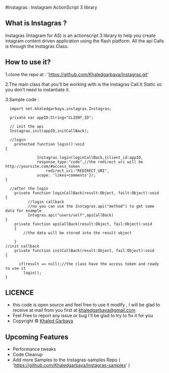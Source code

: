 #Instagras : Instagram ActionScript 3 library

What is Instagras ?
-------------------
Instagras (Intagram for AS) is an actionscript 3 library to help you create intagram content driven application using the flash platform.
All the api Calls is through the Instagras Class.

How to use it?
--------------
1.clone the repo at  : 'https://github.com/Khaledgarbaya/Instagras.git'

2.The main class that you'll be working with is the Instagras Call.It Static so you don't need to instantiate it.

3.Sample code : 
  		
      import net.khaledgarbaya.instagras.Instagras;
			
      private var appID:String="CLIENT_ID";

      // init the api
      Instagras.init(appID,initCallBack);
      
      //login
      	protected function login():void
  	{
  			
                  Instagras.login(loginCallBack,{client_id:appID,
  				  response_type:"code",//the redirect uri will be http://yoursite.com/#access_token
  			          redirect_uri:"REDIRECT_URI",
  				  scope: 'likes+comments'});
  	}
		  
      //after the login
        private function loginCallBack(result:Object, failt:Object):void
  	{
              //login callback	
              //no you can use the Instagras.api("method") to get some data for example
              Intagras.api("users/self",apiCallBack)
  	}
      	private function apiCallBack(result:Object, fail:Object):void
      	{
      		//the data will be stored into the result object
      	
      	}
	//init callback
        private function initCallBack(result:Object, fail:Object):void
  	{
  	  	  
  	  	  if(result == null);//the class have the access token and ready to use it
 			login();
  	}
      
LICENCE
-------
* this code is open source and feel free to use it modify , I will be glad to receive at mail from you first at  khaledgarbaya@gmail.com
* Feel Free to report any issue or bug I'll be glad to try to fix it for you
* Copyright  © [Khaled Garbaya](http://khaledgarbaya.net/)

Upcoming Features
-----------------
* Performance tweaks
* Code Cleanup
* Add more Samples to the Instagras-samples Repo ( 'https://github.com/Khaledgarbaya/Instagras-samples' )

